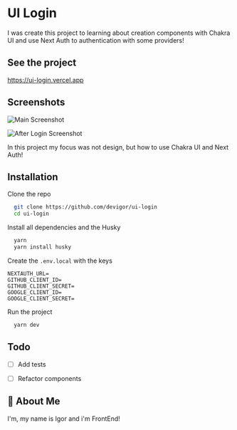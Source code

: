 
# UI Login

I was create this project to learning about creation components with Chakra UI and use Next Auth to authentication with some providers!

## See the project
https://ui-login.vercel.app

## Screenshots

![Main Screenshot](https://i.ibb.co/L5N0Lry/screely-1628166738189.png)

![After Login Screenshot](https://i.ibb.co/FnKMQm4/screely-1628166865141.png)

In this project my focus was not design, but how to use Chakra UI and Next Auth!
## Installation

Clone the repo

```bash
  git clone https://github.com/devigor/ui-login
  cd ui-login
```

Install all dependencies and the Husky

```bash
  yarn
  yarn install husky
```

Create the `.env.local` with the keys
```env
NEXTAUTH_URL=
GITHUB_CLIENT_ID=
GITHUB_CLIENT_SECRET=
GOOGLE_CLIENT_ID=
GOOGLE_CLIENT_SECRET=
```

Run the project
```bash
  yarn dev
```
## Todo

- [ ] Add tests 
- [ ] Refactor components

  
## 🚀 About Me
I'm, my name is Igor and i'm FrontEnd!

